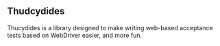 ## Thudcydides


Thucydides is a library designed to make writing web-based acceptance tests based on WebDriver easier, and more fun.
